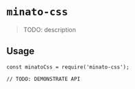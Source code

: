 # `minato-css`

> TODO: description

## Usage

```
const minatoCss = require('minato-css');

// TODO: DEMONSTRATE API
```
